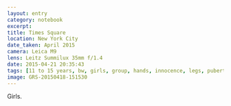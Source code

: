 ```yaml
--- 
layout: entry
category: notebook
excerpt:
title: Times Square
location: New York City
date_taken: April 2015
camera: Leica M9
lens: Leitz Summilux 35mm f/1.4
date: 2015-04-21 20:35:43
tags: [11 to 15 years, bw, girls, group, hands, innocence, legs, puberty, shorts, sidewalk, sneakers, teenagers, walk, water, young]
image: GRS-20150418-151530
---
```

Girls.